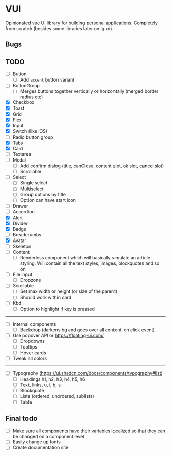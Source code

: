 # VUI

Opinionated vue UI library for building personal applications. Completely from scratch (besides some libraries later on ig xd).

## Bugs

## TODO

- [ ] Button
  - [ ] Add `accent` button variant
- [ ] ButtonGroup
  - [ ] Merges buttons together vertically or horizontally (merged border radius etc)
- [x] Checkbox
- [x] Toast
- [x] Grid
- [x] Flex
- [x] Input
- [x] Switch (like iOS)
- [ ] Radio button group
- [x] Tabs
- [x] Card
- [ ] Textarea
- [ ] Modal
  - [ ] Add confirm dialog (title, canClose, content slot, ok slot, cancel slot)
  - [ ] Scrollable
- [ ] Select
  - [ ] Single select
  - [ ] Multiselect
  - [ ] Group options by title
  - [ ] Option can have start icon
- [ ] Drawer
- [ ] Accordion
- [x] Alert
- [x] Divider
- [x] Badge
- [ ] Breadcrumbs
- [x] Avatar
- [ ] Skeleton
- [ ] Content
  - [ ] Renderless component which will basically simulate an article styling. Will contain all the text styles, images, blockquotes and so on
- [ ] File input
  - [ ] Dropzone
- [ ] Scrollable
  - [ ] Set max width or height (or size of the parent)
  - [ ] Should work within card
- [ ] Kbd
  - [ ] Option to highlight if key is pressed

---

- [ ] Internal components
  - [ ] Backdrop (darkens bg and goes over all content, on click event)
- [ ] Use popover API or https://floating-ui.com/
  - [ ] Dropdowns
  - [ ] Tooltips
  - [ ] Hover cards
- [ ] Tweak all colors

---

- [ ] Typography (https://ui.shadcn.com/docs/components/typography#list)
  - [ ] Headings h1, h2, h3, h4, h5, h6
  - [ ] Text, links, u, i, b, s
  - [ ] Blockquote
  - [ ] Lists (ordered, unordered, sublists)
  - [ ] Table

## Final todo

- [ ] Make sure all components have their variables localized so that they can be changed on a component level
- [ ] Easily change up fonts
- [ ] Create documentation site
